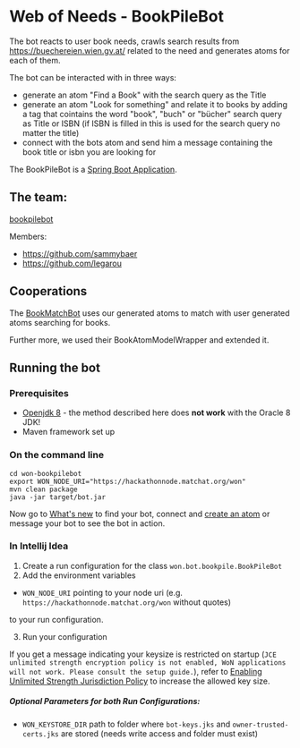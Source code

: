 # Web of Needs - BookPileBot

The bot reacts to user book needs, crawls search results from https://buechereien.wien.gv.at/ related to the need and generates atoms for each of them.

The bot can be interacted with in three ways:
* generate an atom "Find a Book" with the search query as the Title
* generate an atom "Look for something" and relate it to books by adding a tag that cointains the word "book", "buch" or "bücher"
  search query as Title or ISBN (if ISBN is filled in this is used for the search query no matter the title)
* connect with the bots atom and send him a message containing the book title or isbn you are looking for

The BookPileBot is a [Spring Boot Application](https://docs.spring.io/spring-boot/docs/current/reference/html/using-boot-running-your-application.html).

## The team: 
[bookpilebot](https://github.com/orgs/WoN-Hackathon-2019/teams/bookpilebot)

Members:
* https://github.com/sammybaer
* https://github.com/legarou

## Cooperations
The [BookMatchBot](https://github.com/orgs/WoN-Hackathon-2019/teams/bookmatchbot)
uses our generated atoms to match with user generated atoms searching for books.

Further more, we used their BookAtomModelWrapper and extended it.

## Running the bot

### Prerequisites

- [Openjdk 8](https://adoptopenjdk.net/index.html) - the method described here does **not work** with the Oracle 8 JDK!
- Maven framework set up

### On the command line

```
cd won-bookpilebot
export WON_NODE_URI="https://hackathonnode.matchat.org/won"
mvn clean package
java -jar target/bot.jar
```
Now go to [What's new](https://hackathon.matchat.org/owner/#!/overview) to find your bot, connect and [create an atom](https://hackathon.matchat.org/owner/#!/create) or message your bot to see the bot in action.

### In Intellij Idea
1. Create a run configuration for the class `won.bot.bookpile.BookPileBot`
2. Add the environment variables

  * `WON_NODE_URI` pointing to your node uri (e.g. `https://hackathonnode.matchat.org/won` without quotes)
  
  to your run configuration.
  
3. Run your configuration

If you get a message indicating your keysize is restricted on startup (`JCE unlimited strength encryption policy is not enabled, WoN applications will not work. Please consult the setup guide.`), refer to [Enabling Unlimited Strength Jurisdiction Policy](https://github.com/open-eid/cdoc4j/wiki/Enabling-Unlimited-Strength-Jurisdiction-Policy) to increase the allowed key size.

##### Optional Parameters for both Run Configurations:
- `WON_KEYSTORE_DIR` path to folder where `bot-keys.jks` and `owner-trusted-certs.jks` are stored (needs write access and folder must exist) 


